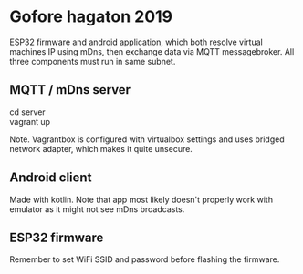 # Gofore hagaton 2019

ESP32 firmware and android application, which both resolve virtual machines IP using mDns, then exchange data via MQTT messagebroker. All three components must run in same subnet.

## MQTT / mDns server

cd server \
vagrant up

Note. Vagrantbox is configured with virtualbox settings and uses bridged network adapter, which makes it quite unsecure.

## Android client

Made with kotlin. Note that app most likely doesn't properly work with emulator as it might not see mDns broadcasts.

## ESP32 firmware

Remember to set WiFi SSID and password before flashing the firmware.

